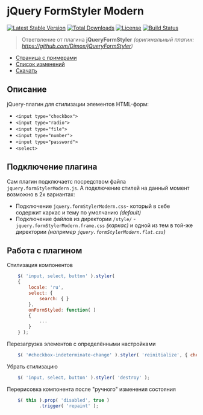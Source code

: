 # jQuery FormStyler Modern  
[![Latest Stable Version](https://poser.pugx.org/ange007/jquery-formstyler-modern/v/stable)](https://packagist.org/packages/ange007/jquery-formstyler-modern)
[![Total Downloads](https://poser.pugx.org/ange007/jquery-formstyler-modern/downloads)](https://packagist.org/packages/ange007/jquery-formstyler-modern)
[![License](https://poser.pugx.org/ange007/jquery-formstyler-modern/license)](https://packagist.org/packages/ange007/jquery-formstyler-modern)
[![Build Status](https://travis-ci.org/ange007/JQueryFormStyler-Modern.svg?branch=dev)](https://travis-ci.org/ange007/JQueryFormStyler-Modern)

>Ответвление от плагина **jQueryFormStyler** 
*(оригинальный плагин: https://github.com/Dimox/jQueryFormStyler)*

- [Страница с примерами](http://ange007.github.io/JQueryFormStyler-Modern/)
- [Список изменений](https://github.com/ange007/JQueryFormStylerModern/blob/dev/CHANGELOG.md)
- [Скачать](https://github.com/ange007/JQueryFormStyler-Modern/releases)

## Описание
jQuery-плагин для стилизации элементов HTML-форм:
- `<input type="checkbox">`
- `<input type="radio">`
- `<input type="file">`
- `<input type="number">`
- `<input type="password">`
- `<select>`

## Подключение плагина
Сам плагин подключаетс посредством файла `jquery.formStylerModern.js`.
А подключение стилей на данный момент возможно в 2х вариантах:
- Подключение `jquery.formStylerModern.css`- который в себе содержит каркас и тему по умолчанию *(default)*
- Подключение файлов из директории `/style/` - `jquery.formStylerModern.frame.css` *(каркас)* и одной из тем в той-же директории *(например `jquery.formStylerModern.flat.css`)*

## Работа с плагином
Стилизация компонентов
```javascript
	$( 'input, select, button' ).styler( 
	{
		locale: 'ru',
		select: { 
			search: { }
		},
		onFormStyled: function( ) 
		{ 
			...
		}
	} );
```

Перезагрузка элементов с определёнными настройками
```javascript
	$( '#checkbox-indeterminate-change' ).styler( 'reinitialize', { checkboxIndeterminate: true } );
```

Убрать стилизацию
```javascript
	$( 'input, select, button' ).styler( 'destroy' );
```

Перерисовка компонента после "ручного" изменения состояния
```javascript
	$( this ).prop( 'disabled', true )
			.trigger( 'repaint' );
```